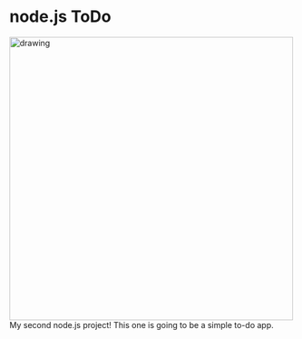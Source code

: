 # node.js ToDo
<img src="https://i.imgur.com/1mKXhJD.png" alt="drawing" width="500"/>
My second node.js project! This one is going to be a simple to-do app.
